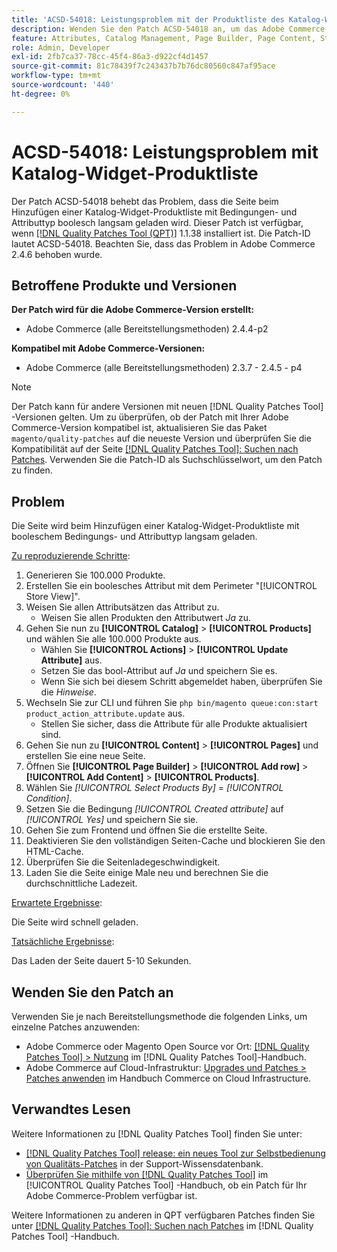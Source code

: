 ```yaml
---
title: 'ACSD-54018: Leistungsproblem mit der Produktliste des Katalog-Widgets'
description: Wenden Sie den Patch ACSD-54018 an, um das Adobe Commerce-Problem zu beheben, bei dem die Seite beim Hinzufügen einer Katalog-Widget-Produktliste mit dem booleschen Bedingungs- und Attributtyp langsam geladen wird.
feature: Attributes, Catalog Management, Page Builder, Page Content, Storefront
role: Admin, Developer
exl-id: 2fb7ca37-78cc-45f4-86a3-d922cf4d1457
source-git-commit: 81c78439f7c243437b7b76dc80560c847af95ace
workflow-type: tm+mt
source-wordcount: '440'
ht-degree: 0%

---
```


# ACSD-54018: Leistungsproblem mit Katalog-Widget-Produktliste

Der Patch ACSD-54018 behebt das Problem, dass die Seite beim Hinzufügen einer Katalog-Widget-Produktliste mit Bedingungen- und Attributtyp boolesch langsam geladen wird. Dieser Patch ist verfügbar, wenn [[!DNL Quality Patches Tool (QPT)]](https://experienceleague.adobe.com/en/docs/commerce-knowledge-base/kb/announcements/commerce-announcements/magento-quality-patches-released-new-tool-to-self-serve-quality-patches) 1.1.38 installiert ist. Die Patch-ID lautet ACSD-54018. Beachten Sie, dass das Problem in Adobe Commerce 2.4.6 behoben wurde.

## Betroffene Produkte und Versionen

**Der Patch wird für die Adobe Commerce-Version erstellt:**

* Adobe Commerce (alle Bereitstellungsmethoden) 2.4.4-p2

**Kompatibel mit Adobe Commerce-Versionen:**

* Adobe Commerce (alle Bereitstellungsmethoden) 2.3.7 - 2.4.5 - p4

>[!NOTE]
>
>Der Patch kann für andere Versionen mit neuen [!DNL Quality Patches Tool] -Versionen gelten. Um zu überprüfen, ob der Patch mit Ihrer Adobe Commerce-Version kompatibel ist, aktualisieren Sie das Paket `magento/quality-patches` auf die neueste Version und überprüfen Sie die Kompatibilität auf der Seite [[!DNL Quality Patches Tool]: Suchen nach Patches](https://experienceleague.adobe.com/tools/commerce-quality-patches/index.html). Verwenden Sie die Patch-ID als Suchschlüsselwort, um den Patch zu finden.

## Problem

Die Seite wird beim Hinzufügen einer Katalog-Widget-Produktliste mit booleschem Bedingungs- und Attributtyp langsam geladen.

<u>Zu reproduzierende Schritte</u>:

1. Generieren Sie 100.000 Produkte.
1. Erstellen Sie ein boolesches Attribut mit dem Perimeter &quot;[!UICONTROL Store View]&quot;.
1. Weisen Sie allen Attributsätzen das Attribut zu.
   * Weisen Sie allen Produkten den Attributwert *Ja* zu.
1. Gehen Sie nun zu **[!UICONTROL Catalog]** > **[!UICONTROL Products]** und wählen Sie alle 100.000 Produkte aus.
   * Wählen Sie **[!UICONTROL Actions]** > **[!UICONTROL Update Attribute]** aus.
   * Setzen Sie das bool-Attribut auf *Ja* und speichern Sie es.
   * Wenn Sie sich bei diesem Schritt abgemeldet haben, überprüfen Sie die *Hinweise*.
1. Wechseln Sie zur CLI und führen Sie `php bin/magento queue:con:start product_action_attribute.update` aus.
   * Stellen Sie sicher, dass die Attribute für alle Produkte aktualisiert sind.
1. Gehen Sie nun zu **[!UICONTROL Content]** > **[!UICONTROL Pages]** und erstellen Sie eine neue Seite.
1. Öffnen Sie **[!UICONTROL Page Builder]** > **[!UICONTROL Add row]** > **[!UICONTROL Add Content]** > **[!UICONTROL Products]**.
1. Wählen Sie *[!UICONTROL Select Products By]* = *[!UICONTROL Condition]*.
1. Setzen Sie die Bedingung *[!UICONTROL Created attribute]* auf *[!UICONTROL Yes]* und speichern Sie sie.
1. Gehen Sie zum Frontend und öffnen Sie die erstellte Seite.
1. Deaktivieren Sie den vollständigen Seiten-Cache und blockieren Sie den HTML-Cache.
1. Überprüfen Sie die Seitenladegeschwindigkeit.
1. Laden Sie die Seite einige Male neu und berechnen Sie die durchschnittliche Ladezeit.

<u>Erwartete Ergebnisse</u>:

Die Seite wird schnell geladen.

<u>Tatsächliche Ergebnisse</u>:

Das Laden der Seite dauert 5-10 Sekunden.

## Wenden Sie den Patch an

Verwenden Sie je nach Bereitstellungsmethode die folgenden Links, um einzelne Patches anzuwenden:

* Adobe Commerce oder Magento Open Source vor Ort: [[!DNL Quality Patches Tool] > Nutzung](/help/tools/quality-patches-tool/usage.md) im [!DNL Quality Patches Tool]-Handbuch.
* Adobe Commerce auf Cloud-Infrastruktur: [Upgrades und Patches > Patches anwenden](https://experienceleague.adobe.com/docs/commerce-cloud-service/user-guide/develop/upgrade/apply-patches.html) im Handbuch Commerce on Cloud Infrastructure.

## Verwandtes Lesen

Weitere Informationen zu [!DNL Quality Patches Tool] finden Sie unter:

* [[!DNL Quality Patches Tool] release: ein neues Tool zur Selbstbedienung von Qualitäts-Patches](https://experienceleague.adobe.com/en/docs/commerce-knowledge-base/kb/announcements/commerce-announcements/magento-quality-patches-released-new-tool-to-self-serve-quality-patches) in der Support-Wissensdatenbank.
* [Überprüfen Sie mithilfe von  [!DNL Quality Patches Tool]](/help/tools/quality-patches-tool/patches-available-in-qpt/check-patch-for-magento-issue-with-magento-quality-patches.md) im [!UICONTROL Quality Patches Tool] -Handbuch, ob ein Patch für Ihr Adobe Commerce-Problem verfügbar ist.


Weitere Informationen zu anderen in QPT verfügbaren Patches finden Sie unter [[!DNL Quality Patches Tool]: Suchen nach Patches](https://experienceleague.adobe.com/tools/commerce-quality-patches/index.html) im [!DNL Quality Patches Tool] -Handbuch.
